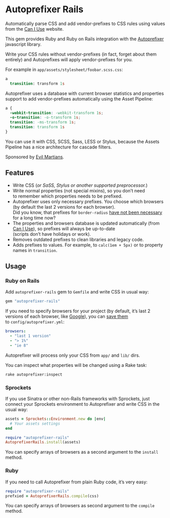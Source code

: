 ﻿# Autoprefixer Rails

Automatically parse CSS and add vendor-prefixes to CSS rules using values from the [Can I Use](http://caniuse.com/) website.

This gem provides Ruby and Ruby on Rails integration with the
[Autoprefixer](https://github.com/ai/autoprefixer) javascript library.

Write your CSS rules without vendor-prefixes (in fact, forget about them entirely) and Autoprefixes will apply vendor-prefixes for you.

For example in `app/assets/stylesheet/foobar.scss.css`:

```sass
a
  transition: transform 1s
```

Autoprefixer uses a database with current browser statistics
and properties support to add vendor-prefixes automatically using the Asset Pipeline:

```css
a {
  -webkit-transition: -webkit-transform 1s;
  -o-transition: -o-transform 1s;
  transition: -ms-transform 1s;
  transition: transform 1s
}
```

You can use it with CSS, SCSS, Sass, LESS or Stylus, because the Assets Pipeline
has a nice architecture for cascade filters.

Sponsored by [Evil Martians](http://evilmartians.com/).

## Features

* Write CSS (*or SaSS, Stylus or another supported preprocessor.*)
* Write normal properties (not special mixins), so you don’t need
  to remember which properties needs to be prefixed.
* Autoprefixer uses only necessary prefixes. You choose which browsers
  (by default the last 2 versions for each browser).
  Did you know, that prefixes for `border-radius`
  [have not been necessary](http://caniuse.com/border-radius)
  for a long time now?
* The properties and browsers database is updated automatically
  (from [Can I Use](http://caniuse.com/)), so prefixes will always be up-to-date
  (scripts don’t have holidays or work).
* Removes outdated prefixes to clean libraries and legacy code.
* Adds prefixes to values. For example, to `calc(1em + 5px)` or
  to property names in `transition`.

## Usage

### Ruby on Rails

Add `autoprefixer-rails` gem to `Gemfile` and write CSS in usual way:

```ruby
gem "autoprefixer-rails"
```

If you need to specify browsers for your project (by default, it’s last
2 versions of each browser, like
[Google](http://support.google.com/a/bin/answer.py?answer=33864)),
you can [save them](https://github.com/ai/autoprefixer#browsers)
to `config/autoprefixer.yml`:

```yaml
browsers:
  - "last 1 version"
  - "> 1%"
  - "ie 8"
```

Autoprefixer will process only your CSS from `app/` and `lib/` dirs.

You can inspect what properties will be changed using a Rake task:

```sh
rake autoprefixer:inspect
```

### Sprockets

If you use Sinatra or other non-Rails frameworks with Sprockets,
just connect your Sprockets environment to Autoprefixer and write CSS
in the usual way:

```ruby
assets = Sprockets::Environment.new do |env|
  # Your assets settings
end

require "autoprefixer-rails"
AutoprefixerRails.install(assets)
```

You can specify arrays of browsers as a second argument to the `install` method.

### Ruby

If you need to call Autoprefixer from plain Ruby code, it’s very easy:

```ruby
require "autoprefixer-rails"
prefxied = AutoprefixerRails.compile(css)
```

You can specify arrays of browsers as second argument to the `compile` method.
